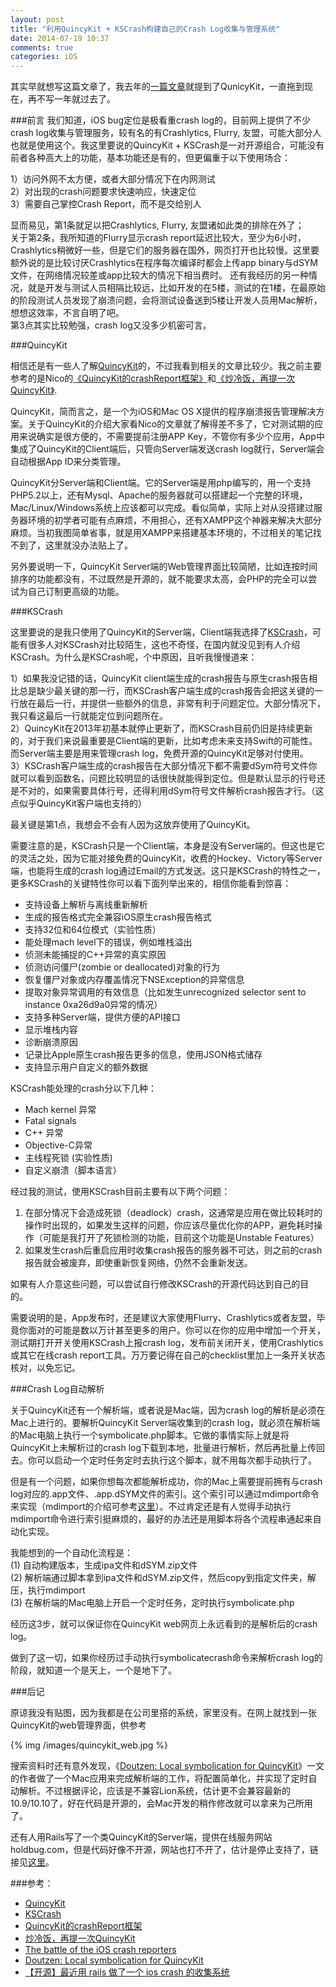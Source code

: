 ```yaml
---
layout: post
title: "利用QuincyKit + KSCrash构建自己的Crash Log收集与管理系统"
date: 2014-07-19 10:37
comments: true
categories: iOS
---
```

其实早就想写这篇文章了，我去年的[一篇文章](http://wonderffee.github.io/blog/2013/08/14/dont-use-symbolicatecrash-to-symbolicate-the-crash-log/)就提到了QunicyKit，一直拖到现在，再不写一年就过去了。

<!--more-->
###前言
我们知道，iOS bug定位是极看重crash log的，目前网上提供了不少crash log收集与管理服务，较有名的有Crashlytics, Flurry, 友盟，可能大部分人也就是使用这个。我这里要说的QuincyKit + KSCrash是一对开源组合，可能没有前者各种高大上的功能，基本功能还是有的，但更偏重于以下使用场合：

1）访问外网不太方便，或者大部分情况下在内网测试    
2）对出现的crash问题要求快速响应，快速定位     
3）需要自己掌控Crash Report，而不是交给别人     

显而易见，第1条就足以把Crashlytics, Flurry, 友盟诸如此类的排除在外了；    		
关于第2条，我所知道的Flurry显示crash report延迟比较大，至少为6小时，Crashlytics稍微好一些，但是它们的服务器在国外，网页打开也比较慢。这里要额外说的是比较讨厌Crashlytics在程序每次编译时都会上传app binary与dSYM文件，在网络情况较差或app比较大的情况下相当费时。
还有我经历的另一种情况，就是开发与测试人员相隔比较远，比如开发的在5楼，测试的在1楼，在最原始的阶段测试人员发现了崩溃问题，会将测试设备送到5楼让开发人员用Mac解析，想想这效率，不言自明了吧。     
第3点其实比较勉强，crash log又没多少机密可言。

###QuincyKit

相信还是有一些人了解[QuincyKit](https://github.com/TheRealKerni/QuincyKit)的，不过我看到相关的文章比较少。我之前主要参考的是Nico的[《QuincyKit的crashReport框架》](http://www.taofengping.com/2012/12/08/quincykit_crashreport/#.U8PkSI2SzCE)和[《炒冷饭，再提一次QuincyKit》](http://www.taofengping.com/2013/03/29/crash_again/#.U8PkSI2SzCE).

QuincyKit，简而言之，是一个为iOS和Mac OS X提供的程序崩溃报告管理解决方案。关于QuincyKit的介绍大家看Nico的文章就了解得差不多了，它对测试期的应用来说确实是很方便的，不需要提前注册APP Key，不管你有多少个应用，App中集成了QuincyKit的Client端后，只管向Server端发送crash log就行，Server端会自动根据App ID来分类管理。

QuincyKit分Server端和Client端。它的Server端是用php编写的，用一个支持PHP5.2以上，还有Mysql、Apache的服务器就可以搭建起一个完整的环境，Mac/Linux/Windows系统上应该都可以完成。看似简单，实际上对从没搭建过服务器环境的初学者可能有点麻烦，不用担心，还有XAMPP这个神器来解决大部分麻烦。当初我图简单省事，就是用XAMPP来搭建基本环境的，不过相关的笔记找不到了，这里就没办法贴上了。

另外要说明一下，QuincyKit Server端的Web管理界面比较简陋，比如连按时间排序的功能都没有，不过既然是开源的，就不能要求太高，会PHP的完全可以尝试为自己订制更高级的功能。


###KSCrash

这里要说的是我只使用了QuincyKit的Server端，Client端我选择了[KSCrash](https://github.com/kstenerud/KSCrash)，可能有很多人对KSCrash对比较陌生，这也不奇怪，在国内就没见到有人介绍KSCrash。为什么是KSCrash呢，个中原因，且听我慢慢道来：

1）如果我没记错的话，QuincyKit client端生成的crash报告与原生crash报告相比总是缺少最关键的那一行，而KSCrash客户端生成的crash报告会把这关键的一行放在最后一行，并提供一些额外的信息，非常有利于问题定位。大部分情况下，我只看这最后一行就能定位到问题所在。    
2）QuincyKit在2013年初基本就停止更新了，而KSCrash目前仍旧是持续更新的，对于我们来说最重要是Client端的更新，比如考虑未来支持Swift的可能性。而Server端主要是用来管理crash log，免费开源的QuincyKit足够对付使用。    
3）KSCrash客户端生成的crash报告在大部分情况下都不需要dSym符号文件你就可以看到函数名，问题比较明显的话很快就能得到定位。但是默认显示的行号还是不对的，如果需要具体行号，还得利用dSym符号文件解析crash报告才行。（这点似乎QuincyKit客户端也支持的）    

最关键是第1点，我想会不会有人因为这放弃使用了QuincyKit。

需要注意的是，KSCrash只是一个Client端，本身是没有Server端的。但这也是它的灵活之处，因为它能对接免费的QuincyKit，收费的Hockey、Victory等Server端，也能将生成的crash log通过Email的方式发送。这只是KSCrash的特性之一，更多KSCrash的关键特性你可以看下面列举出来的，相信你能看到惊喜：

- 支持设备上解析与离线重新解析
- 生成的报告格式完全兼容iOS原生crash报告格式
- 支持32位和64位模式（实验性质）
- 能处理mach level下的错误，例如堆栈溢出
- 侦测未能捕捉的C++异常的真实原因
- 侦测访问僵尸(zombie or deallocated)对象的行为
- 恢复僵尸对象或内存覆盖情况下NSException的异常信息
- 提取对象异常调用的有效信息（比如发生unrecognized selector sent to instance 0xa26d9a0异常的情况）
- 支持多种Server端，提供方便的API接口
- 显示堆栈内容
- 诊断崩溃原因
- 记录比Apple原生crash报告更多的信息，使用JSON格式储存
- 支持显示用户自定义的额外数据

KSCrash能处理的crash分以下几种：

- Mach kernel 异常    
- Fatal signals    
- C++ 异常    
- Objective-C异常    
- 主线程死锁 (实验性质)    
- 自定义崩溃（脚本语言）    



经过我的测试，使用KSCrash目前主要有以下两个问题：      
1) 在部分情况下会造成死锁（deadlock）crash，这通常是应用在做比较耗时的操作时出现的，如果发生这样的问题，你应该尽量优化你的APP，避免耗时操作（可能是我打开了死锁检测的功能，目前这个功能是Unstable Features）     
2) 如果发生crash后重启应用时收集crash报告的服务器不可达，则之前的crash报告就会被废弃，即使重新恢复网络，仍然不会重新发送。     

如果有人介意这些问题，可以尝试自行修改KSCrash的开源代码达到自己的目的。

需要说明的是，App发布时，还是建议大家使用Flurry、Crashlytics或者友盟，毕竟你面对的可能是数以万计甚至更多的用户。你可以在你的应用中增加一个开关，测试期打开开关使用KSCrash上报crash log，发布前关闭开关，使用Crashlytics或其它在线crash report工具。万万要记得在自己的checklist里加上一条开关状态核对，以免忘记。


###Crash Log自动解析

关于QuincyKit还有一个解析端，或者说是Mac端，因为crash log的解析是必须在Mac上进行的。要解析QuincyKit Server端收集到的crash log，就必须在解析端的Mac电脑上执行一个symbolicate.php脚本。它做的事情实际上就是将QuincyKit上未解析过的crash log下载到本地，批量进行解析，然后再批量上传回去。你可以启动一个定时任务定时去执行这个脚本，就不用每次都手动执行了。

但是有一个问题，如果你想每次都能解析成功，你的Mac上需要提前拥有与crash log对应的.app文件、.app.dSYM文件的索引。这个索引可以通过mdimport命令来实现（mdimport的介绍可参考[这里](http://wonderffee.github.io/blog/2013/08/14/dont-use-symbolicatecrash-to-symbolicate-the-crash-log/)）。不过肯定还是有人觉得手动执行mdimport命令进行索引挺麻烦的，最好的办法还是用脚本将各个流程串通起来自动化实现。

我能想到的一个自动化流程是：    
(1) 自动构建版本，生成ipa文件和dSYM.zip文件    
(2) 解析端通过脚本拿到ipa文件和dSYM.zip文件，然后copy到指定文件夹，解压，执行mdimport     
(3) 在解析端的Mac电脑上开启一个定时任务，定时执行symbolicate.php    

经历这3步，就可以保证你在QuincyKit web网页上永远看到的是解析后的crash log。

做到了这一切，如果你经历过手动执行symbolicatecrash命令来解析crash log的阶段，就知道一个是天上，一个是地下了。

###后记

原谅我没有贴图，因为我都是在公司里搭的系统，家里没有。在网上就找到一张QuincyKit的web管理界面，供参考

{% img /images/quincykit_web.jpg %}

搜索资料时还有意外发现，《[Doutzen: Local symbolication for QuincyKit](http://nielsmouthaan.nl/doutzen/)》一文的作者做了一个Mac应用来完成解析端的工作，将配置简单化，并实现了定时自动解析。不过根据评论，应该是不兼容Lion系统，估计更不会兼容最新的10.9/10.10了，好在代码是开源的，会Mac开发的稍作修改就可以拿来为己所用了。

还有人用Rails写了一个类QuincyKit的Server端，提供在线服务网站holdbug.com，但是代码好像不开源，网站也打不开了，估计是停止支持了，链接见[这里](http://ju.outofmemory.cn/entry/37054)。


###参考：     
- [QuincyKit](https://github.com/TheRealKerni/QuincyKit)
- [KSCrash](https://github.com/kstenerud/KSCrash)   
- [QuincyKit的crashReport框架](http://www.taofengping.com/2012/12/08/quincykit_crashreport/#.U8PkSI2SzCE)        
- [炒冷饭，再提一次QuincyKit](http://www.taofengping.com/2013/03/29/crash_again/#.U8PkSI2SzCE)        
- [The battle of the iOS crash reporters](http://www.jeremyfuller.net/the-battle-of-the-ios-crash-reporters/comment-page-1/)     
- [Doutzen: Local symbolication for QuincyKit](http://nielsmouthaan.nl/doutzen/)     
- [【开源】最近用 rails 做了一个 ios crash 的收集系统](http://ju.outofmemory.cn/entry/37054) 